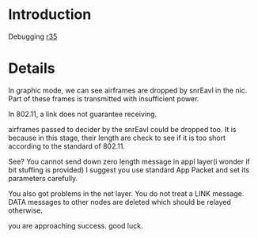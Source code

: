 # Introduction #

Debugging  [r35](https://code.google.com/p/gpsr4omnetpp/source/detail?r=35)


# Details #

In graphic mode, we can see airframes are dropped by snrEavl in the nic. Part of these frames is transmitted with insufficient power.

In 802.11, a link does not guarantee receiving.


airframes passed to decider by the snrEavl could be dropped too. It is because in this stage, their length are check to see if it is too short according to  the standard of 802.11.

See? You cannot send down zero length message in appl layer(i wonder if bit stuffing is provided) I suggest you use standard App Packet and set its parameters carefully.


You also got problems in the net layer. You do not treat a LINK message. DATA messages to other nodes are deleted which should be relayed otherwise.

you are approaching success. good luck.